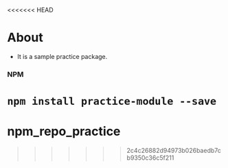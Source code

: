 <<<<<<< HEAD
# About

* It is a sample practice package.


### NPM

```npm install practice-module --save```
=======
# npm_repo_practice
>>>>>>> 2c4c26882d94973b026baedb7cb9350c36c5f211
